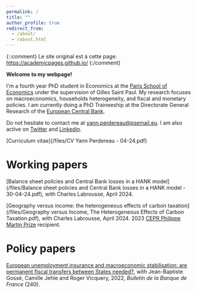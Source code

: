 ```yaml
---
permalink: /
title: ""
author_profile: true
redirect_from: 
  - /about/
  - /about.html
---
```


{::comment}
Le site original est à cette page: https://academicpages.github.io/ 
{:/comment}

**Welcome to my webpage!**

I'm a fourth year PhD student in Economics at the [Paris School of Economics](https://www.parisschoolofeconomics.eu/en/) under the supervision of Gilles Saint Paul. My research focuses on macroeconomics, households heterogeneity, and fiscal and monetary policies. I am currently doing a PhD Traineeship at the Directorate General Research of the [European Central Bank](https://www.ecb.europa.eu/home/html/index.en.html).

Do not hesitate to contact me at [yann.perdereau@psemail.eu](yann.perdereau@psemail.eu). I am also active on [Twitter](https://twitter.com/YPerdereau) and [Linkedin](https://www.linkedin.com/in/yann-perdereau-5a74b3152/).

[Curriculum vitae](/files/CV Yann Perdereau - 04-24.pdf)


Working papers
======
[Balance sheet policies and Central Bank losses in a HANK model](/files/Balance sheet policies and Central Bank losses in a HANK model - 30-04-24.pdf), with Charles Labrousse, April 2024.

[Geography versus income: the heterogeneous effects of carbon taxation](/files/Geography versus Income, The Heterogeneous Effects of Carbon Taxation.pdf), with Charles Labrousse, April 2024. 2023 [CEPR Philippe Martin Prize](https://cepr.org/about/news/inaugural-philippe-martin-prize-awarded-cepr-paris-symposium) recipient.



Policy papers
======
[European unemployment insurance and macroeconomic stabilisation: are permanent fiscal transfers between States needed?](/files/bulletin_bdf_yann.pdf), with Jean-Baptiste Gossé, Camille Jehle and Roger Vicquery, 2022, <i>Bulletin de la Banque de France</i> (240).




